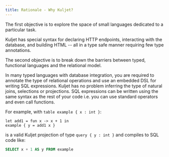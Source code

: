 ```yaml
---
title: Rationale - Why Kuljet?
---
```


The first objective is to explore the space of small languages dedicated to
a particular task.

Kuljet has special syntax for declaring HTTP endpoints, interacting with
the database, and building HTML -- all in a type safe manner requiring
few type annotations.

The second objective is to break down the barriers between typed,
functional languages and the relational model.

In many typed languages with database integration, you are required to
annotate the type of relational operations and use an embedded DSL for
writing SQL expressions. Kuljet has no problem inferring the type of
natural joins, selections or projections. SQL expressions can be
written using the same syntax as the rest of your code i.e. you can
use standard operators and even call functions.

For example, with `table example { x : int }`:

```kuljet
let add1 = fun x -> x + 1 in
example { y = add1 x }
```

is a valid Kuljet projection of type `query { y : int }` and compiles
to SQL code like:

```sql
SELECT x + 1 AS y FROM example
```
